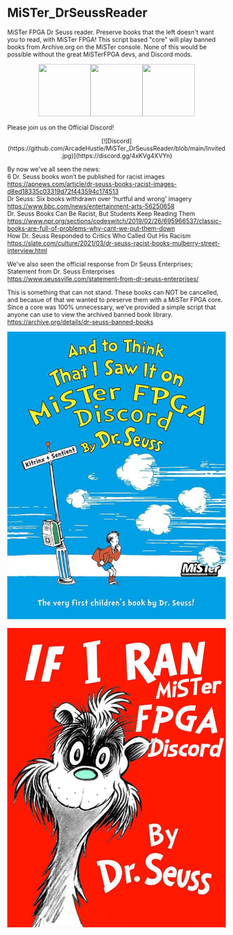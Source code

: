# MiSTer_DrSeussReader
MiSTer FPGA Dr Seuss reader. Preserve books that the left doesn't want you to read, with MiSTer FPGA! This script based "core" will play banned books from Archive.org on the MiSTer console. None of this would be possible without the great MiSTerFPGA devs, and Discord mods. <br>
<p align="center">
<img height=120 width=120 src="https://misterfpga.org/download/file.php?avatar=48_1610293528.jpg"><img height=120 width=120 src="https://pbs.twimg.com/profile_images/970066779526512640/kw45oBWL_400x400.jpg"><img height=120 width=120 src="https://pbs.twimg.com/profile_images/1180092674872922112/w3l2zzbf_400x400.jpg">
</p>

Please join us on the Official Discord!<br>
<center> [![Discord](https://github.com/ArcadeHustle/MiSTer_DrSeussReader/blob/main/Invited.jpg)](https://discord.gg/4xKVg4XVYn)<br> </center>

By now we've all seen the news:<br>
6 Dr. Seuss books won’t be published for racist images<br>
https://apnews.com/article/dr-seuss-books-racist-images-d8ed18335c03319d72f443594c174513<br>
Dr Seuss: Six books withdrawn over 'hurtful and wrong' imagery<br>
https://www.bbc.com/news/entertainment-arts-56250658<br>
Dr. Seuss Books Can Be Racist, But Students Keep Reading Them<br>
https://www.npr.org/sections/codeswitch/2019/02/26/695966537/classic-books-are-full-of-problems-why-cant-we-put-them-down<br>
How Dr. Seuss Responded to Critics Who Called Out His Racism<br>
https://slate.com/culture/2021/03/dr-seuss-racist-books-mulberry-street-interview.html<br>

We've also seen the official response from Dr Seuss Enterprises;<br>
Statement from Dr. Seuss Enterprises<br>
https://www.seussville.com/statement-from-dr-seuss-enterprises/<br>

This is something that can not stand. These books can NOT be cancelled, and becasue of that we wanted to preserve them with a MiSTer FPGA core. Since a core was 100% unnecessary, we've provided a simple script that anyone can use to view the archived banned book library.<br> 
https://archive.org/details/dr-seuss-banned-books<br>

<p align="center">
<img src="https://github.com/ArcadeHustle/MiSTer_DrSeussReader/blob/main/ToThink.jpg"><br><br>
<img src="https://github.com/ArcadeHustle/MiSTer_DrSeussReader/blob/main/RanTheZoo.jpg"><br>
</p>



